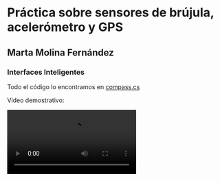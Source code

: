 # Práctica sobre sensores de brújula, acelerómetro y GPS
## Marta Molina Fernández
### Interfaces Inteligentes

Todo el código lo encontramos en [compass.cs](https://github.com/MartaMolina01/Interfaces-Inteligentes/blob/main/InterfacesMultimodales_Sensores/Compass.cs)

Video demostrativo:

![video](./sensores.mp4)
